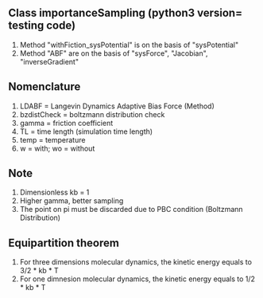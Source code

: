 ## Class importanceSampling (python3 version= testing code) 
1. Method "withFiction_sysPotential" is on the basis of "sysPotential"
2. Method "ABF" are on the basis of "sysForce", "Jacobian", "inverseGradient"

## Nomenclature
1. LDABF = Langevin Dynamics Adaptive Bias Force (Method)
2. bzdistCheck = boltzmann distribution check
3. gamma = friction coefficient
4. TL = time length (simulation time length)
5. temp = temperature
6. w = with; wo = without

## Note 
1. Dimensionless kb = 1 
2. Higher gamma, better sampling
3. The point on pi must be discarded due to PBC condition (Boltzmann Distribution)

## Equipartition theorem
1. For three dimensions molecular dynamics, the kinetic energy equals to 3/2 * kb * T
2. For one dimnesion molecular dynamics, the kinetic energy equals to 1/2 * kb * T
